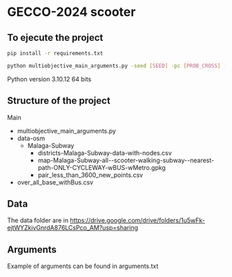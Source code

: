 # GECCO-2024 scooter

## To ejecute the project
```bash
pip install -r requirements.txt

python multiobjective_main_arguments.py -seed [SEED] -pc [PROB_CROSS] -pm [PROB_FLIP] -POB [POPULTATION] -CPUS [CPUS] -a [ALGORITHM] -f [over_all_base_withBus.csv]
```

Python version 3.10.12 64 bits
## Structure of the project
Main
 * multiobjective_main_arguments.py
 * data-osm
    * Malaga-Subway
        * districts-Malaga-Subway-data-with-nodes.csv
        * map-Malaga-Subway-all--scooter-walking-subway--nearest-path-ONLY-CYCLEWAY-wBUS-wMetro.gpkg
        * pair_less_than_3600_new_points.csv
 * over_all_base_withBus.csv 

## Data

The data folder are in https://drive.google.com/drive/folders/1u5wFk-ejtWYZkivGnrdA876LCsPco_AM?usp=sharing

## Arguments
Example of arguments can be found in arguments.txt